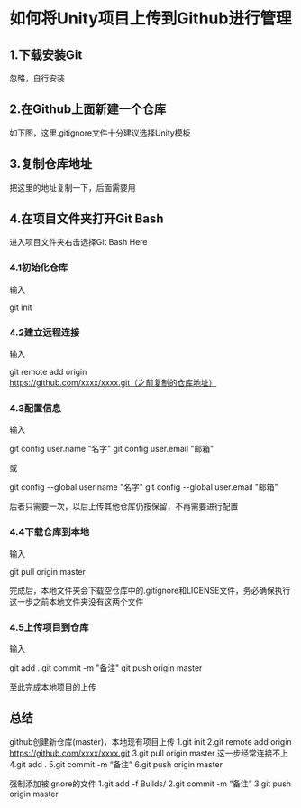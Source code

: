 # 如何将Unity项目上传到Github进行管理

## 1.下载安装Git

忽略，自行安装

## 2.在Github上面新建一个仓库

如下图，这里.gitignore文件十分建议选择Unity模板

## 3.复制仓库地址

把这里的地址复制一下，后面需要用

## 4.在项目文件夹打开Git Bash

进入项目文件夹右击选择Git Bash Here

### 4.1初始化仓库

输入

git init


### 4.2建立远程连接

输入

git remote add origin https://github.com/xxxx/xxxx.git（之前复制的仓库地址）


### 4.3配置信息

输入

git config user.name "名字"
git config user.email "邮箱"

或

git config --global user.name "名字"
git config --global user.email "邮箱"

后者只需要一次，以后上传其他仓库仍按保留，不再需要进行配置

### 4.4下载仓库到本地

输入

git pull origin master

完成后，本地文件夹会下载空仓库中的.gitignore和LICENSE文件，务必确保执行这一步之前本地文件夹没有这两个文件

### 4.5上传项目到仓库

输入

git add .
git commit -m "备注"
git push origin master

至此完成本地项目的上传

## 总结

github创建新仓库(master)，本地现有项目上传
1.git init
2.git remote add origin https://github.com/xxxx/xxxx.git
3.git pull origin master 这一步经常连接不上
4.git add .
5.git commit -m “备注”
6.git push origin master

强制添加被ignore的文件
1.git add -f Builds/
2.git commit -m “备注”
3.git push origin master